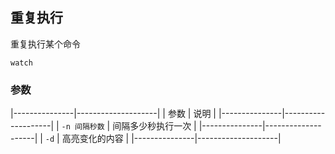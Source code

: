 ##  重复执行
重复执行某个命令
```shell
watch
```

###   参数
|---------------|--------------------|
| 参数          | 说明               |
|---------------|--------------------|
| `-n 间隔秒数` | 间隔多少秒执行一次 |
|---------------|--------------------|
| `-d`          | 高亮变化的内容     |
|---------------|--------------------|


